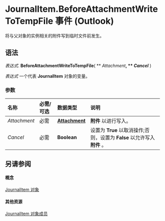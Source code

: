 
# JournalItem.BeforeAttachmentWriteToTempFile 事件 (Outlook)

将与父对象的实例相关的附件写到临时文件前发生。


## 语法

 _表达式_. **BeforeAttachmentWriteToTempFile**( ** _Attachment_**, ** _Cancel_** )

 _表达式_ 一个代表 **JournalItem** 对象的变量。


### 参数



|**名称**|**必需/可选**|**数据类型**|**说明**|
|:-----|:-----|:-----|:-----|
| _Attachment_|必需|**[Attachment](3e11582b-ac90-0948-bc37-506570bb287b.md)**|**附件** 以进行写入。|
| _Cancel_|必需|**Boolean**|设置为 **True** 以取消操作;否则，设置为 **False** 以允许写入 **附件** 。|

## 另请参阅


#### 概念


[JournalItem 对象](6e850295-39f9-47b8-e866-9622e9958c69.md)
#### 其他资源


[JournalItem 对象成员](13a0cd10-44bc-a167-c613-93985f698d95.md)